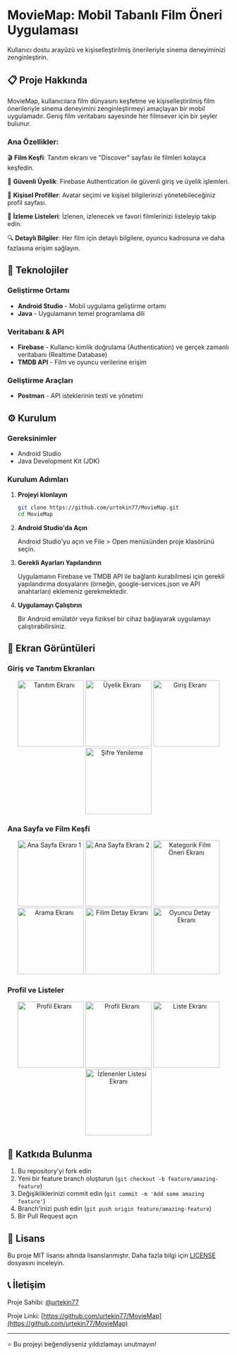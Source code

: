 # MovieMap: Mobil Tabanlı Film Öneri Uygulaması

Kullanıcı dostu arayüzü ve kişiselleştirilmiş önerileriyle sinema deneyiminizi zenginleştirin.


## 📋 Proje Hakkında

MovieMap, kullanıcılara film dünyasını keşfetme ve kişiselleştirilmiş film önerileriyle sinema deneyimini zenginleştirmeyi amaçlayan bir mobil uygulamadır. Geniş film veritabanı sayesinde her filmsever için bir şeyler bulunur.

### Ana Özellikler:

🎬 **Film Keşfi**: Tanıtım ekranı ve "Discover" sayfası ile filmleri kolayca keşfedin.

🔑 **Güvenli Üyelik**: Firebase Authentication ile güvenli giriş ve üyelik işlemleri.

👤 **Kişisel Profiller**: Avatar seçimi ve kişisel bilgilerinizi yönetebileceğiniz profil sayfası.

📝 **İzleme Listeleri**: İzlenen, izlenecek ve favori filmlerinizi listeleyip takip edin.

🔍 **Detaylı Bilgiler**: Her film için detaylı bilgilere, oyuncu kadrosuna ve daha fazlasına erişim sağlayın.

## 🚀 Teknolojiler

### Geliştirme Ortamı
- **Android Studio** - Mobil uygulama geliştirme ortamı
- **Java** - Uygulamanın temel programlama dili

### Veritabanı & API
- **Firebase** - Kullanıcı kimlik doğrulama (Authentication) ve gerçek zamanlı veritabanı (Realtime Database)
- **TMDB API** - Film ve oyuncu verilerine erişim

### Geliştirme Araçları
- **Postman** - API isteklerinin testi ve yönetimi

## ⚙️ Kurulum

### Gereksinimler
- Android Studio
- Java Development Kit (JDK)

### Kurulum Adımları

1. **Projeyi klonlayın**
   ```bash
   git clone https://github.com/urtekin77/MovieMap.git
   cd MovieMap
   ```

2. **Android Studio'da Açın**
   
   Android Studio'yu açın ve File > Open menüsünden proje klasörünü seçin.

3. **Gerekli Ayarları Yapılandırın**
   
   Uygulamanın Firebase ve TMDB API ile bağlantı kurabilmesi için gerekli yapılandırma dosyalarını (örneğin, google-services.json ve API anahtarları) eklemeniz gerekmektedir.

4. **Uygulamayı Çalıştırın**
   
   Bir Android emülatör veya fiziksel bir cihaz bağlayarak uygulamayı çalıştırabilirsiniz.

## 📸 Ekran Görüntüleri

### Giriş ve Tanıtım Ekranları
<div align="center">
  <img src="https://github.com/urtekin77/MovieMap/blob/master/images/tanitim.jpeg" alt="Tanıtım Ekranı" width="150"/>
  <img src="https://github.com/urtekin77/MovieMap/blob/master/images/singup.jpeg" alt="Üyelik Ekranı" width="150"/>
  <img src="https://github.com/urtekin77/MovieMap/blob/master/images/login.jpeg" alt="Giriş Ekranı" width="150"/>
  <img src="https://github.com/urtekin77/MovieMap/blob/master/images/forgotPassword.jpeg" alt="Şifre Yenileme" width="150"/>
</div>

### Ana Sayfa ve Film Keşfi
<div align="center">
  <img src="https://github.com/urtekin77/MovieMap/blob/master/images/anaSayfa1jpeg.jpeg" alt="Ana Sayfa Ekranı 1" width="150"/>
<img src="https://github.com/urtekin77/MovieMap/blob/master/images/anaSayfa2.jpeg" alt="Ana Sayfa Ekranı 2" width="150"/>
<img src="https://github.com/urtekin77/MovieMap/blob/master/images/kategoriAdd.jpeg" alt="Kategorik Film Öneri Ekranı" width="150"/>
<img src="https://github.com/urtekin77/MovieMap/blob/master/images/search3.jpeg" alt="Arama Ekranı" width="150"/>
  <img src="https://github.com/urtekin77/MovieMap/blob/master/images/filmDetaySayfası1.jpeg" alt="Filim Detay Ekranı" width="150"/>
  <img src="https://github.com/urtekin77/MovieMap/blob/master/images/castDetay.jpeg" alt="Oyuncu Detay Ekranı" width="150"/>
  
</div>

### Profil ve Listeler
<div align="center">
  <img src="https://github.com/urtekin77/MovieMap/blob/master/images/profil1.jpeg" alt="Profil Ekranı" width="150"/>
<img src="https://github.com/urtekin77/MovieMap/blob/master/images/profil2.jpeg" alt="Profil Ekranı" width="150"/>
  <img src="https://github.com/urtekin77/MovieMap/blob/master/images/liste.jpeg" alt="Liste Ekranı" width="150"/>
  <img src="https://github.com/urtekin77/MovieMap/blob/master/images/watchedListe.jpeg" alt="İzlenenler Listesi Ekranı" width="150"/>
</div>

## 🤝 Katkıda Bulunma

1. Bu repository'yi fork edin
2. Yeni bir feature branch oluşturun (`git checkout -b feature/amazing-feature`)
3. Değişikliklerinizi commit edin (`git commit -m 'Add some amazing feature'`)
4. Branch'inizi push edin (`git push origin feature/amazing-feature`)
5. Bir Pull Request açın

## 📄 Lisans

Bu proje MIT lisansı altında lisanslanmıştır. Daha fazla bilgi için [LICENSE](LICENSE) dosyasını inceleyin.

## 📞 İletişim

Proje Sahibi: [@urtekin77](https://github.com/urtekin77)

Proje Linki: [https://github.com/urtekin77/MovieMap](https://github.com/urtekin77/MovieMap)

---

⭐ Bu projeyi beğendiyseniz yıldızlamayı unutmayın!
